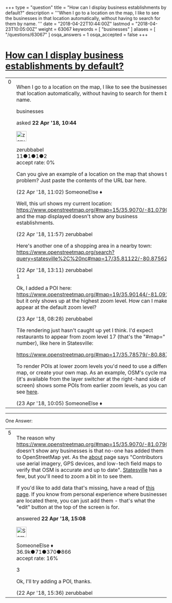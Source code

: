 +++
type = "question"
title = "How can I display business establishments by default?"
description = '''When I go to a location on the map, I like to see the businesses in that location automatically, without having to search for them by name. '''
date = "2018-04-22T10:44:00Z"
lastmod = "2018-04-23T10:05:00Z"
weight = 63067
keywords = [ "businesses" ]
aliases = [ "/questions/63067" ]
osqa_answers = 1
osqa_accepted = false
+++

<div class="headNormal">

# [How can I display business establishments by default?](/questions/63067/how-can-i-display-business-establishments-by-default)

</div>

<div id="main-body">

<div id="askform">

<table id="question-table" style="width:100%;">
<colgroup>
<col style="width: 50%" />
<col style="width: 50%" />
</colgroup>
<tbody>
<tr>
<td style="width: 30px; vertical-align: top"><div class="vote-buttons">
<span id="post-63067-upvote" class="ajax-command post-vote up" rel="nofollow" title="I like this post (click again to cancel)"> </span>
<div id="post-63067-score" class="post-score" title="current number of votes">
0
</div>
<span id="post-63067-downvote" class="ajax-command post-vote down" rel="nofollow" title="I dont like this post (click again to cancel)"> </span> <span id="favorite-mark" class="ajax-command favorite-mark" rel="nofollow" title="mark/unmark this question as favorite (click again to cancel)"> </span>
<div id="favorite-count" class="favorite-count">
&#10;</div>
</div></td>
<td><div id="item-right">
<div class="question-body">
<p>When I go to a location on the map, I like to see the businesses in that location automatically, without having to search for them by name.</p>
</div>
<div id="question-tags" class="tags-container tags">
<span class="post-tag tag-link-businesses" rel="tag" title="see questions tagged &#39;businesses&#39;">businesses</span>
</div>
<div id="question-controls" class="post-controls">
&#10;</div>
<div class="post-update-info-container">
<div class="post-update-info post-update-info-user">
<p>asked <strong>22 Apr '18, 10:44</strong></p>
<img src="https://secure.gravatar.com/avatar/c3423ece3a15f7fac03fe85acf3534c7?s=32&amp;d=identicon&amp;r=g" class="gravatar" width="32" height="32" alt="zerubbabel&#39;s gravatar image" />
<p><span>zerubbabel</span><br />
<span class="score" title="11 reputation points">11</span><span title="1 badges"><span class="badge1">●</span><span class="badgecount">1</span></span><span title="1 badges"><span class="silver">●</span><span class="badgecount">1</span></span><span title="2 badges"><span class="bronze">●</span><span class="badgecount">2</span></span><br />
<span class="accept_rate" title="Rate of the user&#39;s accepted answers">accept rate:</span> <span title="zerubbabel has no accepted answers">0%</span></p>
</div>
</div>
<div id="comments-container-63067" class="comments-container">
<span id="63068"></span>
<div id="comment-63068" class="comment">
<div id="post-63068-score" class="comment-score">
&#10;</div>
<div class="comment-text">
<p>Can you give an example of a location on the map that shows the problem? Just paste the contents of the URL bar here.</p>
</div>
<div id="comment-63068-info" class="comment-info">
<span class="comment-age">(22 Apr '18, 11:02)</span> <span class="comment-user userinfo">SomeoneElse ♦</span>
</div>
</div>
<span id="63069"></span>
<div id="comment-63069" class="comment">
<div id="post-63069-score" class="comment-score">
&#10;</div>
<div class="comment-text">
<p>Well, this url shows my current location: <a href="https://www.openstreetmap.org/#map=15/35.9070/-81.0790">https://www.openstreetmap.org/#map=15/35.9070/-81.0790</a> and the map displayed doesn't show any business establishments.</p>
</div>
<div id="comment-63069-info" class="comment-info">
<span class="comment-age">(22 Apr '18, 11:57)</span> <span class="comment-user userinfo">zerubbabel</span>
</div>
</div>
<span id="63071"></span>
<div id="comment-63071" class="comment">
<div id="post-63071-score" class="comment-score">
&#10;</div>
<div class="comment-text">
<p>Here's another one of a shopping area in a nearby town: <a href="https://www.openstreetmap.org/search?query=statesville%2C%20nc#map=17/35.81122/-80.87562">https://www.openstreetmap.org/search?query=statesville%2C%20nc#map=17/35.81122/-80.87562</a></p>
</div>
<div id="comment-63071-info" class="comment-info">
<span class="comment-age">(22 Apr '18, 13:11)</span> <span class="comment-user userinfo">zerubbabel</span>
</div>
</div>
<span id="63087"></span>
<div id="comment-63087" class="comment">
<div id="post-63087-score" class="comment-score">
1
</div>
<div class="comment-text">
<p>Ok, I added a POI here: <a href="https://www.openstreetmap.org/#map=19/35.90144/-81.09138">https://www.openstreetmap.org/#map=19/35.90144/-81.09138</a> but it only shows up at the highest zoom level. How can I make it appear at the default zoom level?</p>
</div>
<div id="comment-63087-info" class="comment-info">
<span class="comment-age">(23 Apr '18, 08:28)</span> <span class="comment-user userinfo">zerubbabel</span>
</div>
</div>
<span id="63089"></span>
<div id="comment-63089" class="comment">
<div id="post-63089-score" class="comment-score">
&#10;</div>
<div class="comment-text">
<p>Tile rendering just hasn't caught up yet I think. I'd expect restaurants to appear from zoom level 17 (that's the "#map=" number), like here in Statesville:</p>
<p><a href="https://www.openstreetmap.org/#map=17/35.78579/-80.88763">https://www.openstreetmap.org/#map=17/35.78579/-80.88763</a></p>
<p>To render POIs at lower zoom levels you'd need to use a different map, or create your own map. As an example, OSM's cycle map (it's available from the layer switcher at the right-hand side of the screen) shows some POIs from earlier zoom levels, as you can see <a href="https://www.openstreetmap.org/#map=16/53.1668/-1.3153&amp;layers=C">here</a>.</p>
</div>
<div id="comment-63089-info" class="comment-info">
<span class="comment-age">(23 Apr '18, 10:05)</span> <span class="comment-user userinfo">SomeoneElse ♦</span>
</div>
</div>
</div>
<div id="comment-tools-63067" class="comment-tools">
&#10;</div>
<div class="clear">
&#10;</div>
<div id="comment-63067-form-container" class="comment-form-container">
&#10;</div>
<div class="clear">
&#10;</div>
</div></td>
</tr>
</tbody>
</table>

------------------------------------------------------------------------

<div class="tabBar">

<span id="sort-top"></span>

<div class="headQuestions">

One Answer:

</div>

</div>

<span id="63073"></span>

<div id="answer-container-63073" class="answer">

<table style="width:100%;">
<colgroup>
<col style="width: 50%" />
<col style="width: 50%" />
</colgroup>
<tbody>
<tr>
<td style="width: 30px; vertical-align: top"><div class="vote-buttons">
<span id="post-63073-upvote" class="ajax-command post-vote up" rel="nofollow" title="I like this post (click again to cancel)"> </span>
<div id="post-63073-score" class="post-score" title="current number of votes">
5
</div>
<span id="post-63073-downvote" class="ajax-command post-vote down" rel="nofollow" title="I dont like this post (click again to cancel)"> </span>
</div></td>
<td><div class="item-right">
<div class="answer-body">
<p>The reason why <a href="https://www.openstreetmap.org/#map=15/35.9070/-81.0790">https://www.openstreetmap.org/#map=15/35.9070/-81.0790</a> doesn't show any businesses is that no-one has added them to OpenStreetMap yet. As the <a href="https://www.openstreetmap.org/about">about</a> page says "Contributors use aerial imagery, GPS devices, and low-tech field maps to verify that OSM is accurate and up to date". <a href="https://www.openstreetmap.org/#map=18/35.78518/-80.88743">Statesville</a> has a few, but you'll need to zoom a bit in to see them.</p>
<p>If you'd like to add data that's missing, have a read of <a href="https://wiki.openstreetmap.org/wiki/Mapping_techniques">this page</a>. If you know from personal experience where businesses are located there, you can just add them - that's what the "edit" button at the top of the screen is for.</p>
</div>
<div class="answer-controls post-controls">
&#10;</div>
<div class="post-update-info-container">
<div class="post-update-info post-update-info-user">
<p>answered <strong>22 Apr '18, 15:08</strong></p>
<img src="https://secure.gravatar.com/avatar/0bf1aa22f7f5e045b0eb8beb79fe7907?s=32&amp;d=identicon&amp;r=g" class="gravatar" width="32" height="32" alt="SomeoneElse&#39;s gravatar image" />
<p><span>SomeoneElse ♦</span><br />
<span class="score" title="36866 reputation points"><span>36.9k</span></span><span title="71 badges"><span class="badge1">●</span><span class="badgecount">71</span></span><span title="370 badges"><span class="silver">●</span><span class="badgecount">370</span></span><span title="866 badges"><span class="bronze">●</span><span class="badgecount">866</span></span><br />
<span class="accept_rate" title="Rate of the user&#39;s accepted answers">accept rate:</span> <span title="SomeoneElse has 228 accepted answers">16%</span></p>
</div>
</div>
<div id="comments-container-63073" class="comments-container">
<span id="63076"></span>
<div id="comment-63076" class="comment">
<div id="post-63076-score" class="comment-score">
3
</div>
<div class="comment-text">
<p>Ok, I'll try adding a POI, thanks.</p>
</div>
<div id="comment-63076-info" class="comment-info">
<span class="comment-age">(22 Apr '18, 15:36)</span> <span class="comment-user userinfo">zerubbabel</span>
</div>
</div>
</div>
<div id="comment-tools-63073" class="comment-tools">
&#10;</div>
<div class="clear">
&#10;</div>
<div id="comment-63073-form-container" class="comment-form-container">
&#10;</div>
<div class="clear">
&#10;</div>
</div></td>
</tr>
</tbody>
</table>

</div>

<div class="paginator-container-left">

</div>

</div>

</div>

